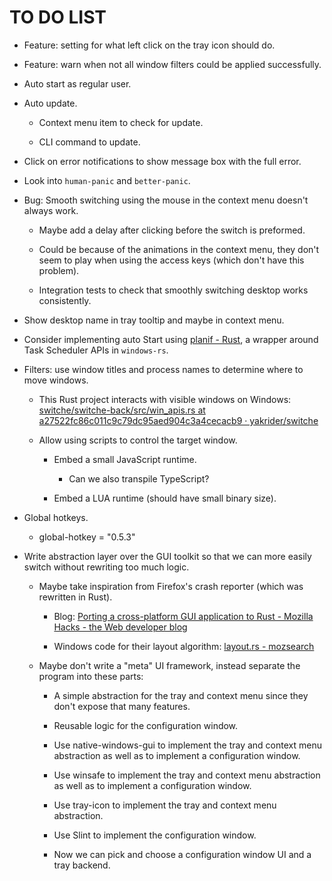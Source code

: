 # TO DO LIST

- Feature: setting for what left click on the tray icon should do.

- Feature: warn when not all window filters could be applied successfully.

- Auto start as regular user.

- Auto update.

  - Context menu item to check for update.

  - CLI command to update.

- Click on error notifications to show message box with the full error.

- Look into `human-panic` and `better-panic`.

- Bug: Smooth switching using the mouse in the context menu doesn't always work.

  - Maybe add a delay after clicking before the switch is preformed.

  - Could be because of the animations in the context menu, they don't seem to play when using the access keys (which don't have this problem).

  - Integration tests to check that smoothly switching desktop works consistently.

- Show desktop name in tray tooltip and maybe in context menu.

- Consider implementing auto Start using [planif - Rust](https://docs.rs/planif/latest/planif/), a wrapper around Task Scheduler APIs in `windows-rs`.

- Filters: use window titles and process names to determine where to move windows.

  - This Rust project interacts with visible windows on Windows: [switche/switche-back/src/win_apis.rs at a27522fc86c011c9c79dc95aed904c3a4cecacb9 · yakrider/switche](https://github.com/yakrider/switche/blob/a27522fc86c011c9c79dc95aed904c3a4cecacb9/switche-back/src/win_apis.rs)

  - Allow using scripts to control the target window.

    - Embed a small JavaScript runtime.

      - Can we also transpile TypeScript?

    - Embed a LUA runtime (should have small binary size).

- Global hotkeys.

  - global-hotkey = "0.5.3"

- Write abstraction layer over the GUI toolkit so that we can more easily switch without rewriting too much logic.

  - Maybe take inspiration from Firefox's crash reporter (which was rewritten in Rust).

    - Blog: [Porting a cross-platform GUI application to Rust - Mozilla Hacks - the Web developer blog](https://hacks.mozilla.org/2024/04/porting-a-cross-platform-gui-application-to-rust/)

    - Windows code for their layout algorithm: [layout.rs - mozsearch](https://searchfox.org/mozilla-central/rev/47a0a01e1f7ad0451c6ba6c790d5c6855df512c1/toolkit/crashreporter/client/app/src/ui/windows/layout.rs)

  - Maybe don't write a "meta" UI framework, instead separate the program into these parts:

    - A simple abstraction for the tray and context menu since they don't expose that many features.

    - Reusable logic for the configuration window.

    - Use native-windows-gui to implement the tray and context menu abstraction as well as to implement a configuration window.

    - Use winsafe to implement the tray and context menu abstraction as well as to implement a configuration window.

    - Use tray-icon to implement the tray and context menu abstraction.

    - Use Slint to implement the configuration window.

    - Now we can pick and choose a configuration window UI and a tray backend.
